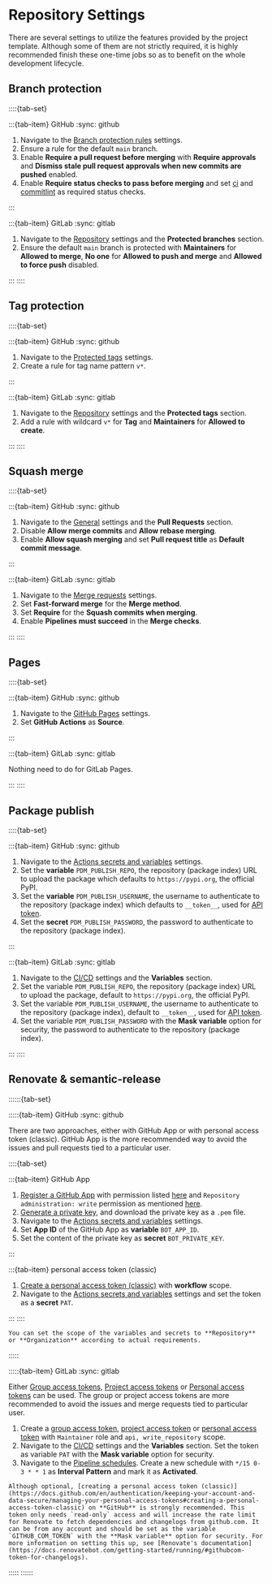 # Repository Settings

There are several settings to utilize the features provided by the project template. Although some of them are not strictly required, it is highly recommended finish these one-time jobs so as to benefit on the whole development lifecycle.

## Branch protection

::::{tab-set}

:::{tab-item} GitHub
:sync: github

1. Navigate to the [Branch protection rules](https://github.com/serious-scaffold/ss-python/settings/branches) settings.
1. Ensure a rule for the default `main` branch.
1. Enable **Require a pull request before merging** with **Require approvals** and **Dismiss stale pull request approvals when new commits are pushed** enabled.
1. Enable **Require status checks to pass before merging** and set [ci](https://github.com/serious-scaffold/ss-python/actions/workflows/ci.yml) and [commitlint](https://github.com/serious-scaffold/ss-python/actions/workflows/commitlint.yml) as required status checks.

:::

:::{tab-item} GitLab
:sync: gitlab

1. Navigate to the [Repository](https://gitlab.com/serious-scaffold/ss-python/-/settings/repository) settings and the **Protected branches** section.
1. Ensure the default `main` branch is protected with **Maintainers** for **Allowed to merge**, **No one** for **Allowed to push and merge** and **Allowed to force push** disabled.

:::
::::

## Tag protection

::::{tab-set}

:::{tab-item} GitHub
:sync: github

1. Navigate to the [Protected tags](https://github.com/serious-scaffold/ss-python/settings/tag_protection) settings.
1. Create a rule for tag name pattern `v*`.

:::

:::{tab-item} GitLab
:sync: gitlab

1. Navigate to the [Repository](https://gitlab.com/serious-scaffold/ss-python/-/settings/repository) settings and the **Protected tags** section.
1. Add a rule with wildcard `v*` for **Tag** and **Maintainers** for **Allowed to create**.

:::
::::

## Squash merge

::::{tab-set}

:::{tab-item} GitHub
:sync: github

1. Navigate to the [General](https://github.com/serious-scaffold/ss-python/settings) settings and the **Pull Requests** section.
1. Disable **Allow merge commits** and **Allow rebase merging**.
1. Enable **Allow squash merging** and set **Pull request title** as **Default commit message**.

:::

:::{tab-item} GitLab
:sync: gitlab

1. Navigate to the [Merge requests](https://gitlab.com/serious-scaffold/ss-python/-/settings/merge_requests) settings.
1. Set **Fast-forward merge** for the **Merge method**.
1. Set **Require** for the **Squash commits when merging**.
1. Enable **Pipelines must succeed** in the **Merge checks**.

:::
::::

## Pages

::::{tab-set}

:::{tab-item} GitHub
:sync: github

1. Navigate to the [GitHub Pages](https://github.com/serious-scaffold/ss-python/settings/pages) settings.
1. Set **GitHub Actions** as **Source**.

:::

:::{tab-item} GitLab
:sync: gitlab

Nothing need to do for GitLab Pages.

:::
::::

## Package publish

::::{tab-set}

:::{tab-item} GitHub
:sync: github

1. Navigate to the [Actions secrets and variables](https://github.com/serious-scaffold/ss-python/settings/secrets/actions) settings.
1. Set the **variable** `PDM_PUBLISH_REPO`, the repository (package index) URL to upload the package which defaults to `https://pypi.org`, the official PyPI.
1. Set the **variable** `PDM_PUBLISH_USERNAME`, the username to authenticate to the repository (package index) which defaults to `__token__`, used for [API token](https://pypi.org/help/#apitoken).
1. Set the **secret** `PDM_PUBLISH_PASSWORD`, the password to authenticate to the repository (package index).

:::

:::{tab-item} GitLab
:sync: gitlab

1. Navigate to the [CI/CD](https://gitlab.com/serious-scaffold/ss-python/-/settings/ci_cd) settings and the **Variables** section.
1. Set the variable `PDM_PUBLISH_REPO`, the repository (package index) URL to upload the package, default to `https://pypi.org`, the official PyPI.
1. Set the variable `PDM_PUBLISH_USERNAME`, the username to authenticate to the repository (package index), default to `__token__`, used for [API token](https://pypi.org/help/#apitoken).
1. Set the variable `PDM_PUBLISH_PASSWORD` with the **Mask variable** option for security, the password to authenticate to the repository (package index).

:::
::::

## Renovate & semantic-release

::::::{tab-set}

:::::{tab-item} GitHub
:sync: github

There are two approaches, either with GitHub App or with personal access token (classic). GitHub App is the more recommended way to avoid the issues and pull requests tied to a particular user.

::::{tab-set}

:::{tab-item} GitHub App

  1. [Register a GitHub App](https://docs.github.com/en/apps/creating-github-apps/registering-a-github-app/registering-a-github-app) with permission listed [here](https://docs.renovatebot.com/modules/platform/github/#running-as-a-github-app) and `Repository administration: write` permission as mentioned [here](https://docs.github.com/en/repositories/managing-your-repositorys-settings-and-features/managing-repository-settings/configuring-tag-protection-rules#about-tag-protection-rules).
  1. [Generate a private key](https://docs.github.com/en/apps/creating-github-apps/authenticating-with-a-github-app/managing-private-keys-for-github-apps#generating-private-keys), and download the private key as a `.pem` file.
  1. Navigate to the [Actions secrets and variables](https://github.com/serious-scaffold/ss-python/settings/secrets/actions) settings.
  1. Set **App ID** of the GitHub App as **variable** `BOT_APP_ID`.
  1. Set the content of the private key as **secret** `BOT_PRIVATE_KEY`.

:::

:::{tab-item} personal access token (classic)

1. [Create a personal access token (classic)](https://docs.github.com/en/authentication/keeping-your-account-and-data-secure/managing-your-personal-access-tokens#creating-a-personal-access-token-classic) with **workflow** scope.
1. Navigate to the [Actions secrets and variables](https://github.com/serious-scaffold/ss-python/settings/secrets/actions) settings and set the token as a **secret** `PAT`.

:::
::::

```{note}
You can set the scope of the variables and secrets to **Repository** or **Organization** according to actual requirements.
```

:::::

:::::{tab-item} GitLab
:sync: gitlab

Either [Group access tokens](https://docs.gitlab.com/ee/user/group/settings/group_access_tokens.html), [Project access tokens](https://docs.gitlab.com/ee/user/project/settings/project_access_tokens.html) or [Personal access tokens](https://docs.gitlab.com/ee/user/profile/personal_access_tokens.html) can be used. The group or project access tokens are more recommended to avoid the issues and merge requests tied to particular user.

1. Create a [group access token](https://gitlab.com/groups/serious-scaffold/-/settings/access_tokens), [project access token](https://gitlab.com/serious-scaffold/ss-python/-/settings/access_tokens) or [personal access token](https://gitlab.com/-/user_settings/personal_access_tokens) with `Maintainer` role and `api, write_repository` scope.
1. Navigate to the [CI/CD](https://gitlab.com/serious-scaffold/ss-python/-/settings/ci_cd) settings and the **Variables** section. Set the token as variable `PAT` with the **Mask variable** option for security.
1. Navigate to the [Pipeline schedules](https://gitlab.com/serious-scaffold/ss-python/-/pipeline_schedules). Create a new schedule with `*/15 0-3 * * 1` as **Interval Pattern** and mark it as **Activated**.

```{note}
Although optional, [creating a personal access token (classic)](https://docs.github.com/en/authentication/keeping-your-account-and-data-secure/managing-your-personal-access-tokens#creating-a-personal-access-token-classic) on **GitHub** is strongly recommended. This token only needs `read-only` access and will increase the rate limit for Renovate to fetch dependencies and changelogs from github.com. It can be from any account and should be set as the variable `GITHUB_COM_TOKEN` with the **Mask variable** option for security. For more information on setting this up, see [Renovate's documentation](https://docs.renovatebot.com/getting-started/running/#githubcom-token-for-changelogs).
```

:::::
::::::
